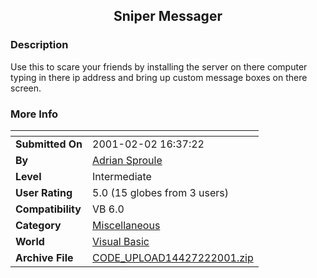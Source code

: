 ﻿<div align="center">

## Sniper Messager


</div>

### Description

Use this to scare your friends by installing the server on there computer typing in there ip address and bring up custom message boxes on there screen.
 
### More Info
 


<span>             |<span>
---                |---
**Submitted On**   |2001-02-02 16:37:22
**By**             |[Adrian Sproule](https://github.com/Planet-Source-Code/PSCIndex/blob/master/ByAuthor/adrian-sproule.md)
**Level**          |Intermediate
**User Rating**    |5.0 (15 globes from 3 users)
**Compatibility**  |VB 6\.0
**Category**       |[Miscellaneous](https://github.com/Planet-Source-Code/PSCIndex/blob/master/ByCategory/miscellaneous__1-1.md)
**World**          |[Visual Basic](https://github.com/Planet-Source-Code/PSCIndex/blob/master/ByWorld/visual-basic.md)
**Archive File**   |[CODE\_UPLOAD14427222001\.zip](https://github.com/Planet-Source-Code/adrian-sproule-sniper-messager__1-14928/archive/master.zip)








